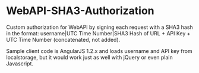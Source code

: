 WebAPI-SHA3-Authorization
=========================

Custom authorization for WebAPI by signing each request with a SHA3 hash in the format:
  username|UTC Time Number|SHA3 Hash of URL + API Key + UTC Time Number (concatenated, not added).

Sample client code is AngularJS 1.2.x and loads username and API key from localstorage,
but it would work just as well with jQuery or even plain Javascript.
